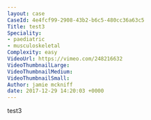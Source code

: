 ```yaml
---
layout: case
CaseId: 4e4fcf99-2908-43b2-b6c5-480cc36a63c5
Title: test3
Speciality:
- paediatric
- musculoskeletal
Complexity: easy
VideoUrl: https://vimeo.com/248216632
VideoThumbnailLarge: 
VideoThumbnailMedium: 
VideoThumbnailSmall: 
Author: jamie mckniff
date: 2017-12-29 14:20:03 +0000
---
```


test3
